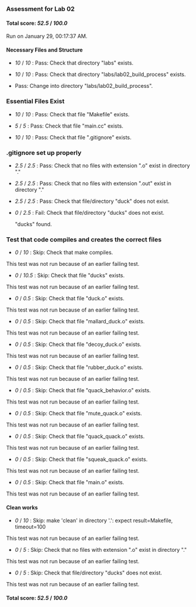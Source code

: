 ### Assessment for Lab 02

#### Total score: _52.5_ / _100.0_

Run on January 29, 00:17:37 AM.


#### Necessary Files and Structure

+  _10_ / _10_ : Pass: Check that directory "labs" exists.

+  _10_ / _10_ : Pass: Check that directory "labs/lab02_build_process" exists.

+ Pass: Change into directory "labs/lab02_build_process".


### Essential Files Exist

+  _10_ / _10_ : Pass: Check that file "Makefile" exists.

+  _5_ / _5_ : Pass: Check that file "main.cc" exists.

+  _10_ / _10_ : Pass: Check that file ".gitignore" exists.


### .gitignore set up properly

+  _2.5_ / _2.5_ : Pass: Check that no files with extension ".o" exist in directory "."

+  _2.5_ / _2.5_ : Pass: Check that no files with extension ".out" exist in directory "."

+  _2.5_ / _2.5_ : Pass: Check that file/directory "duck" does not exist.

+  _0_ / _2.5_ : Fail: Check that file/directory "ducks" does not exist.

     "ducks" found.


### Test that code compiles and creates the correct files

+  _0_ / _10_ : Skip: Check that make compiles.

  This test was not run because of an earlier failing test.

+  _0_ / _10.5_ : Skip: Check that file "ducks" exists.

  This test was not run because of an earlier failing test.

+  _0_ / _0.5_ : Skip: Check that file "duck.o" exists.

  This test was not run because of an earlier failing test.

+  _0_ / _0.5_ : Skip: Check that file "mallard_duck.o" exists.

  This test was not run because of an earlier failing test.

+  _0_ / _0.5_ : Skip: Check that file "decoy_duck.o" exists.

  This test was not run because of an earlier failing test.

+  _0_ / _0.5_ : Skip: Check that file "rubber_duck.o" exists.

  This test was not run because of an earlier failing test.

+  _0_ / _0.5_ : Skip: Check that file "quack_behavior.o" exists.

  This test was not run because of an earlier failing test.

+  _0_ / _0.5_ : Skip: Check that file "mute_quack.o" exists.

  This test was not run because of an earlier failing test.

+  _0_ / _0.5_ : Skip: Check that file "quack_quack.o" exists.

  This test was not run because of an earlier failing test.

+  _0_ / _0.5_ : Skip: Check that file "squeak_quack.o" exists.

  This test was not run because of an earlier failing test.

+  _0_ / _0.5_ : Skip: Check that file "main.o" exists.

  This test was not run because of an earlier failing test.


#### Clean works

+  _0_ / _10_ : Skip: make 'clean' in directory '.': expect result=Makefile, timeout=100

  This test was not run because of an earlier failing test.

+  _0_ / _5_ : Skip: Check that no files with extension ".o" exist in directory "."

  This test was not run because of an earlier failing test.

+  _0_ / _5_ : Skip: Check that file/directory "ducks" does not exist.

  This test was not run because of an earlier failing test.

#### Total score: _52.5_ / _100.0_

